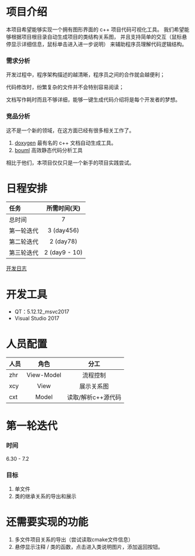 # 项目介绍

本项目希望能够实现一个拥有图形界面的 c++ 项目代码可视化工具。
我们希望能够根据项目根目录自动生成项目的类结构关系图，
并且支持简单的交互（鼠标悬停显示详细信息，鼠标单击进入进一步说明）
来辅助程序员理解代码逻辑结构。

### 需求分析
开发过程中，程序架构描述的越清晰，程序员之间的合作就会越便利；

代码修改时，纷繁复杂的文件并不会特别容易阅读；

文档写作耗时而且不够详细，能够一键生成代码介绍将是每个开发者的梦想。

### 竞品分析
这不是一个新的领域，在这方面已经有很多相关工作了。
1. [doxygen](https://github.com/doxygen/doxygen) 最有名的 c++ 文档自动生成工具。
2. [bouml](https://www.bouml.fr/) 高效静态代码分析工具

相比于他们，本项目仅仅只是一个新手的项目实践尝试。

# 日程安排

| 任务        | 所需时间(天)     |
|:------------|:---------------:|
| 总时间       |   7             |
| 第一轮迭代   |   3 (day456)    |
| 第二轮迭代   |   2 (day78)     |
| 第三轮迭代   |   2 (day9 - 10) |

[开发日志](https://github.com/lzcxt/my-cpp-doc/wiki/开发日志)

# 开发工具

* QT：5.12.12_msvc2017
* Visual Studio 2017

# 人员配置

| 人员 |   角色       |       分工             |
|:-----|:-----------:|:----------------------:|
| zhr  | View-Model  |   流程控制              |
| xcy  | View        |   展示关系图             |
| cxt  | Model       |   读取/解析c++源代码      |

# 第一轮迭代
### 时间
6.30 - 7.2
### 目标
1. 单文件
2. 类的继承关系的导出和展示

# 还需要实现的功能
1. 多文件项目关系的导出（尝试读取cmake文件信息）
2. 悬停显示注释 / 类的函数，点击进入类说明图片，添加返回按钮。
